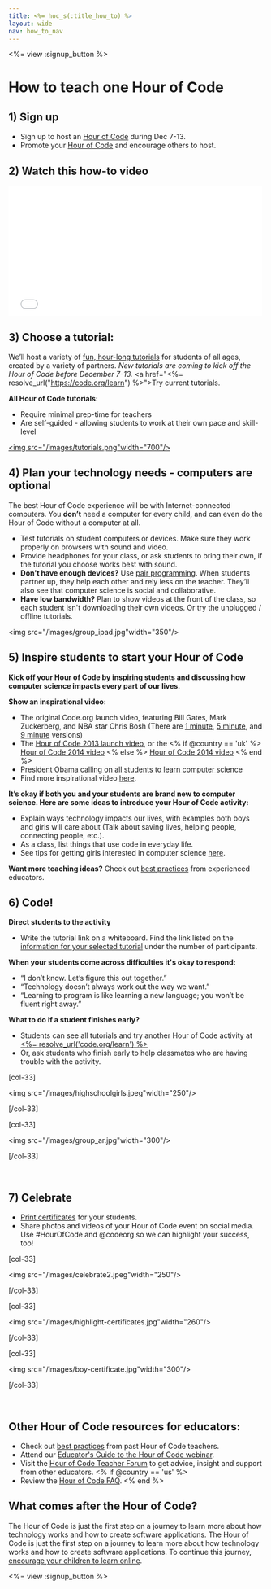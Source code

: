 ```yaml
---
title: <%= hoc_s(:title_how_to) %>
layout: wide
nav: how_to_nav
---
```


<%= view :signup_button %>

<h1>How to teach one Hour of Code</h1>

## 1) Sign up
- Sign up to host an <a href="<%= resolve_url('/') %>">Hour of Code</a> during Dec 7-13. 
- Promote your <a href="<%= resolve_url('/resources') %>">Hour of Code</a> and encourage others to host.

## 2) Watch this how-to video
<iframe width="500" height="255" src="//www.youtube.com/embed/tQeSke4hIds" frameborder="0" allowfullscreen></iframe>

## 3) Choose a tutorial:
We’ll host a variety of <a href="<%= resolve_url('https://code.org/learn') %>">fun, hour-long tutorials</a> for students of all ages, created by a variety of partners. *New tutorials are coming to kick off the Hour of Code before December 7-13.* <a href="<%=  resolve_url("https://code.org/learn") %>">Try current tutorials.</a>

**All Hour of Code tutorials:**

- Require minimal prep-time for teachers
- Are self-guided - allowing students to work at their own pace and skill-level

<a href="<%= resolve_url('https://code.org/learn') %>"><img src="/images/tutorials.png"width="700"/></a>

## 4) Plan your technology needs - computers are optional

The best Hour of Code experience will be with Internet-connected computers. You **don’t** need a computer for every child, and can even do the Hour of Code without a computer at all. 

- Test tutorials on student computers or devices. Make sure they work properly on browsers with sound and video.
- Provide headphones for your class, or ask students to bring their own, if the tutorial you choose works best with sound.
- **Don't have enough devices?** Use [pair programming](https://www.youtube.com/watch?v=vgkahOzFH2Q). When students partner up, they help each other and rely less on the teacher. They’ll also see that computer science is social and collaborative.
- **Have low bandwidth?** Plan to show videos at the front of the class, so each student isn't downloading their own videos. Or try the unplugged / offline tutorials.

<img src="/images/group_ipad.jpg"width="350"/></a>

## 5) Inspire students to start your Hour of Code
**Kick off your Hour of Code by inspiring students and discussing how computer science impacts every part of our lives.** 

**Show an inspirational video:**

- The original Code.org launch video, featuring Bill Gates, Mark Zuckerberg, and NBA star Chris Bosh (There are [1 minute](https://www.youtube.com/watch?v=qYZF6oIZtfc), [5 minute](https://www.youtube.com/watch?v=nKIu9yen5nc), and [9 minute](https://www.youtube.com/watch?v=dU1xS07N-FA) versions)
- The [Hour of Code 2013 launch video](https://www.youtube.com/watch?v=FC5FbmsH4fw), or the <% if @country == 'uk' %> [Hour of Code 2014 video](https://www.youtube.com/watch?v=96B5-JGA9EQ) <% else %> [Hour of Code 2014 video](https://www.youtube.com/watch?v=rH7AjDMz_dc&index=2&list=PLzdnOPI1iJNe1WmdkMG-Ca8cLQpdEAL7Q) <% end %>
- [President Obama calling on all students to learn computer science](https://www.youtube.com/watch?v=6XvmhE1J9PY)
- Find more inspirational video [here](https://www.youtube.com/playlist?list=PLzdnOPI1iJNfpD8i4Sx7U0y2MccnrNZuP).

**It’s okay if both you and your students are brand new to computer science. Here are some ideas to introduce your Hour of Code activity:**

- Explain ways technology impacts our lives, with examples both boys and girls will care about (Talk about saving lives, helping people, connecting people, etc.).
- As a class, list things that use code in everyday life.
- See tips for getting girls interested in computer science <a href="<%= resolve_url('https://code.org/girls') %>">here</a>.

**Want more teaching ideas?** 
Check out [best practices](http://www.slideshare.net/TeachCode/hour-of-code-best-practices-for-successful-educators-51273466) from experienced educators. 


## 6) Code!

**Direct students to the activity**

- Write the tutorial link on a whiteboard. Find the link listed on the <a href="<%= resolve_url('https://code.org/learn') %>">information for your selected tutorial</a> under the number of participants. 

**When your students come across difficulties it's okay to respond:**

- “I don’t know. Let’s figure this out together.”
- “Technology doesn’t always work out the way we want.”
- “Learning to program is like learning a new language; you won’t be fluent right away.”


**What to do if a student finishes early?**

- Students can see all tutorials and try another Hour of Code activity at <a href="<%= resolve_url('https://code.org/learn') %>"><%= resolve_url('code.org/learn') %></a>
- Or, ask students who finish early to help classmates who are having trouble with the activity.

[col-33]

<img src="/images/highschoolgirls.jpeg"width="250"/></a>

[/col-33]

[col-33]

<img src="/images/group_ar.jpg"width="300"/></a>

[/col-33]

<p style="clear:both">&nbsp;</p>

## 7) Celebrate
- <a href="<%= resolve_url('https://code.org/certificates') %>">Print certificates</a> for your students.
- Share photos and videos of your Hour of Code event on social media. Use #HourOfCode and @codeorg so we can highlight your success, too!

[col-33]

<img src="/images/celebrate2.jpeg"width="250"/></a>

[/col-33]

[col-33]

<img src="/images/highlight-certificates.jpg"width="260"/></a>

[/col-33]

[col-33]

<img src="/images/boy-certificate.jpg"width="300"/></a>

[/col-33]

<p style="clear:both">&nbsp;</p>

## Other Hour of Code resources for educators:
- Check out [best practices](http://www.slideshare.net/TeachCode/hour-of-code-best-practices-for-successful-educators-51273466) from past Hour of Code teachers. 
- Attend our [Educator's Guide to the Hour of Code webinar](http://www.eventbrite.com/e/an-educators-guide-to-the-hour-of-code-tickets-17987415845).
- Visit the [Hour of Code Teacher Forum](http://forum.code.org/c/plc/hour-of-code) to get advice, insight and support from other educators.
<% if @country == 'us' %>
- Review the [Hour of Code FAQ](https://support.code.org/hc/en-us/categories/200147083-Hour-of-Code).
<% end %>

## What comes after the Hour of Code?
The Hour of Code is just the first step on a journey to learn more about how technology works and how to create software applications. The Hour of Code is just the first step on a journey to learn more about how technology works and how to create software applications. To continue this journey, <a href="<%= resolve_url('https://code.org/learn/beyond') %>">encourage your children to learn online</a>.

<%= view :signup_button %>
